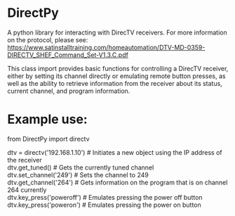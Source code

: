 DirectPy
========

A python library for interacting with DirecTV receivers. For more information on the protocol, please see:
https://www.satinstalltraining.com/homeautomation/DTV-MD-0359-DIRECTV_SHEF_Command_Set-V1.3.C.pdf

This class import provides basic functions for controlling a DirecTV receiver, either by setting its
channel directly or emulating remote button presses, as well as the ability to retrieve information
from the receiver about its status, current channel, and program information.

Example use:
============
from DirectPy import directv

dtv = directv('192.168.1.10')   # Initiates a new object using the IP address of the receiver  
dtv.get_tuned()                 # Gets the currently tuned channel  
dtv.set_channel('249')          # Sets the channel to 249  
dtv.get_channel('264')          # Gets information on the program that is on channel 264 currently  
dtv.key_press('poweroff')       # Emulates pressing the power off button  
dtv.key_press('poweron')        # Emulates pressing the power on button  
